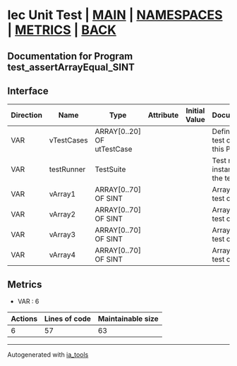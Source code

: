 # Iec Unit Test | [MAIN] | [NAMESPACES] | [METRICS] | [BACK]  

## Documentation for Program test_assertArrayEqual_SINT  

## Interface  

| Direction | Name | Type | Attribute | Initial Value | Documentation |
| --------- | ---- | ---- | --------- | ------------- | ------------- |
| VAR | vTestCases | ARRAY[0..20] OF utTestCase |  |  | Definition of all test cases for this POU |  
| VAR | testRunner | TestSuite |  |  | Test runner instance to run the tests |  
| VAR | vArray1 | ARRAY[0..70] OF SINT |  |  | Array data 1 of test case 1 |  
| VAR | vArray2 | ARRAY[0..70] OF SINT |  |  | Array data 2 of test case 1 |  
| VAR | vArray3 | ARRAY[0..70] OF SINT |  |  | Array data 3 of test case 2 |  
| VAR | vArray4 | ARRAY[0..70] OF SINT |  |  | Array data 4 of test case 2 |  


## Metrics  

- VAR : 6

| Actions | Lines of code | Maintainable size |
| ------- | ------------- | ----------------- |
| 6 | 57 | 63 |

---
Autogenerated with [ia_tools](https://github.com/tkucic/ia_tools)  

[MAIN]: ../../../../index.md
[NAMESPACES]: ../../nsList.md
[METRICS]: ../../../metrics.md
[BACK]: ../nsMain.md
